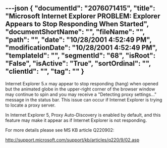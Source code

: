 ---json
{
  "documentId": "2076071415",
  "title": "Microsoft Internet Explorer PROBLEM: Explorer Appears to Stop Responding When Started",
  "documentShortName": "",
  "fileName": "",
  "path": "",
  "date": "10/28/2001 4:52:49 PM",
  "modificationDate": "10/28/2001 4:52:49 PM",
  "templateId": "",
  "segmentId": "68",
  "isRoot": "False",
  "isActive": "True",
  "sortOrdinal": "",
  "clientId": "",
  "tag": ""
}
---

Internet Explorer 5.x may appear to stop responding (hang) when opened but the animated globe in the upper-right corner of the browser window may continue to spin and you may receive a &quot;Detecting proxy settings...&quot; message in the status bar. This issue can occur if Internet Explorer is trying to locate a proxy server.

In Internet Explorer 5, Proxy Auto-Discovery is enabled by default, and this feature may make it appear as if Internet Explorer is not responding.

For more details please see MS KB article Q220902:

http://support.microsoft.com/support/kb/articles/q220/9/02.asp
